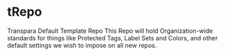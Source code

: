 # tRepo
Transpara Default Template Repo
This Repo will hold Organization-wide standards for things like Protected Tags, Label Sets and Colors, and other default settings we wish to impose on all new repos.
